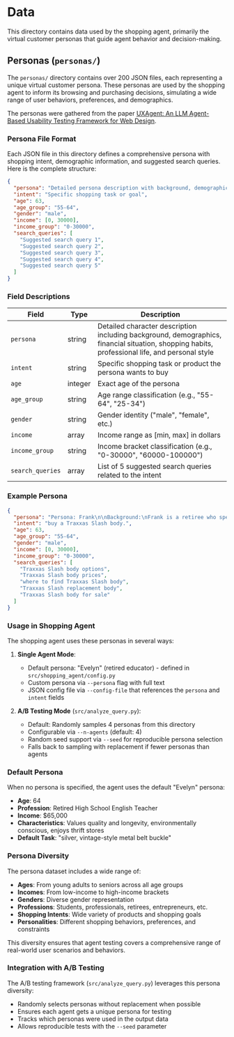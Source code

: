 # Data

This directory contains data used by the shopping agent, primarily the virtual customer personas that guide agent behavior and decision-making.

## Personas (`personas/`)

The `personas/` directory contains over 200 JSON files, each representing a unique virtual customer persona. These personas are used by the shopping agent to inform its browsing and purchasing decisions, simulating a wide range of user behaviors, preferences, and demographics.

The personas were gathered from the paper [UXAgent: An LLM Agent-Based Usability Testing Framework for Web Design](https://arxiv.org/abs/2502.12561).

### Persona File Format

Each JSON file in this directory defines a comprehensive persona with shopping intent, demographic information, and suggested search queries. Here is the complete structure:

```json
{
  "persona": "Detailed persona description with background, demographics, financial situation, shopping habits, and personal style",
  "intent": "Specific shopping task or goal",
  "age": 63,
  "age_group": "55-64",
  "gender": "male",
  "income": [0, 30000],
  "income_group": "0-30000",
  "search_queries": [
    "Suggested search query 1",
    "Suggested search query 2",
    "Suggested search query 3",
    "Suggested search query 4",
    "Suggested search query 5"
  ]
}
```

### Field Descriptions

| Field | Type | Description |
|-------|------|-------------|
| `persona` | string | Detailed character description including background, demographics, financial situation, shopping habits, professional life, and personal style |
| `intent` | string | Specific shopping task or product the persona wants to buy |
| `age` | integer | Exact age of the persona |
| `age_group` | string | Age range classification (e.g., "55-64", "25-34") |
| `gender` | string | Gender identity ("male", "female", etc.) |
| `income` | array | Income range as [min, max] in dollars |
| `income_group` | string | Income bracket classification (e.g., "0-30000", "60000-100000") |
| `search_queries` | array | List of 5 suggested search queries related to the intent |

### Example Persona

```json
{
  "persona": "Persona: Frank\n\nBackground:\nFrank is a retiree who spends his time pursuing his hobbies and taking care of his family. After working blue-collar jobs for most of his life, he's now enjoying his golden years with a modest income.\n\nDemographics:\nAge: 63\nGender: Male\nEducation: High school diploma\nProfession: Retired\nIncome: $25,000\n\nFinancial Situation:\nFrank lives on a fixed income from his pension and Social Security benefits. He is careful with his spending, prioritizing necessities and leaving little room for frivolous purchases.\n\nShopping Habits:\nFrank tends to be a cautious shopper, taking the time to research and compare prices before making a purchase. He values quality and durability over trends, preferring to invest in items that will last. Frank often shops at local thrift stores or discount retailers to stretch his budget.\n\nPersonal Life:\nIn his retirement, Frank enjoys spending time with his grandchildren, going for walks in the park, and working on DIY projects around the house. He takes pride in his ability to fix things and often shares his skills with his family and neighbors.",
  "intent": "buy a Traxxas Slash body.",
  "age": 63,
  "age_group": "55-64",
  "gender": "male",
  "income": [0, 30000],
  "income_group": "0-30000",
  "search_queries": [
    "Traxxas Slash body options",
    "Traxxas Slash body prices", 
    "where to find Traxxas Slash body",
    "Traxxas Slash replacement body",
    "Traxxas Slash body for sale"
  ]
}
```

### Usage in Shopping Agent

The shopping agent uses these personas in several ways:

1. **Single Agent Mode**: 
   - Default persona: "Evelyn" (retired educator) - defined in `src/shopping_agent/config.py`
   - Custom persona via `--persona` flag with full text
   - JSON config file via `--config-file` that references the `persona` and `intent` fields

2. **A/B Testing Mode** (`src/analyze_query.py`):
   - Default: Randomly samples 4 personas from this directory
   - Configurable via `--n-agents` (default: 4)
   - Random seed support via `--seed` for reproducible persona selection
   - Falls back to sampling with replacement if fewer personas than agents

### Default Persona

When no persona is specified, the agent uses the default "Evelyn" persona:
- **Age**: 64
- **Profession**: Retired High School English Teacher
- **Income**: $65,000
- **Characteristics**: Values quality and longevity, environmentally conscious, enjoys thrift stores
- **Default Task**: "silver, vintage-style metal belt buckle"

### Persona Diversity

The persona dataset includes a wide range of:
- **Ages**: From young adults to seniors across all age groups
- **Incomes**: From low-income to high-income brackets  
- **Genders**: Diverse gender representation
- **Professions**: Students, professionals, retirees, entrepreneurs, etc.
- **Shopping Intents**: Wide variety of products and shopping goals
- **Personalities**: Different shopping behaviors, preferences, and constraints

This diversity ensures that agent testing covers a comprehensive range of real-world user scenarios and behaviors.

### Integration with A/B Testing

The A/B testing framework (`src/analyze_query.py`) leverages this persona diversity:
- Randomly selects personas without replacement when possible
- Ensures each agent gets a unique persona for testing
- Tracks which personas were used in the output data
- Allows reproducible tests with the `--seed` parameter 